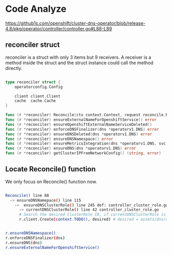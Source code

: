 # Code Analyze

<https://github1s.com/openshift/cluster-dns-operator/blob/release-4.8/pkg/operator/controller/controller.go#L88-L89>

## reconciler struct

reconciler is a struct with only 3 items but 9 receivers. A receiver is a method inside the struct and the
struct instance could call the method directly.

~~~go

type reconciler struct {
    operatorconfig.Config

    client client.Client
    cache  cache.Cache
}

func (r *reconciler) Reconcile(ctx context.Context, request reconcile.Request) (reconcile.Result, error) {
func (r *reconciler) ensureExternalNameForOpenshiftService() error
func (r *reconciler) ensureOpenshiftExternalNameServiceDeleted()
func (r *reconciler) enforceDNSFinalizer(dns *operatorv1.DNS) error
func (r *reconciler) ensureDNSDeleted(dns *operatorv1.DNS) error
func (r *reconciler) ensureDNSNamespace() error
func (r *reconciler) ensureMetricsIntegration(dns *operatorv1.DNS, svc *corev1.Service, daemonsetRef metav1.OwnerReference) error
func (r *reconciler) ensureDNS(dns *operatorv1.DNS) error
func (r *reconciler) getClusterIPFromNetworkConfig() (string, error)

~~~

## Locate Reconcile() function

We only focus on Reconcile() function now.

~~~bash

Reconcile() line 88
  -> ensureDNSNamepace() line 115
    ->  ensureDNSClusterRole() line 245 def: controller_cluster_role.go line 18
      -> currentDNSClusterRole() line 42 controller_cluster_role.go
      # Search the desired ClusterRole CR, if currentDNSClusterRole is nil then create one
      r.client.Create(context.TODO(), desired) # desired = assets/dns/cluster-role.yaml


r.ensureDNSNamespace()
r.enforceDNSFinalizer(dns)
r.ensureDNS(dns)
r.ensureExternalNameForOpenshiftService()

~~~
